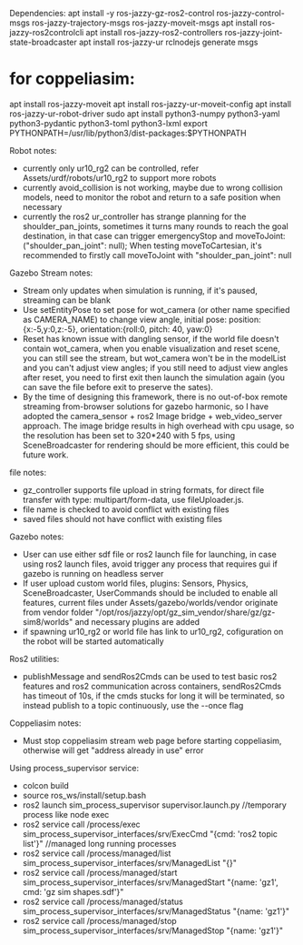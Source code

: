 Dependencies:
apt install -y ros-jazzy-gz-ros2-control ros-jazzy-control-msgs ros-jazzy-trajectory-msgs ros-jazzy-moveit-msgs
apt install ros-jazzy-ros2controlcli
apt install ros-jazzy-ros2-controllers ros-jazzy-joint-state-broadcaster
apt install ros-jazzy-ur
rclnodejs generate msgs
# for coppeliasim:
apt install ros-jazzy-moveit
apt install ros-jazzy-ur-moveit-config
apt install ros-jazzy-ur-robot-driver
sudo apt install python3-numpy python3-yaml python3-pydantic python3-toml python3-lxml
export PYTHONPATH=/usr/lib/python3/dist-packages:$PYTHONPATH

Robot notes:
- currently only ur10_rg2 can be controlled, refer Assets/urdf/robots/ur10_rg2 to support more robots
- currently avoid_collision is not working, maybe due to wrong collision models, need to monitor the robot and return to a safe position when necessary
- currently the ros2 ur_controller has strange planning for the shoulder_pan_joints, sometimes it turns many rounds to reach the goal destination, in that case can trigger emergencyStop and moveToJoint: ("shoulder_pan_joint": null); When testing moveToCartesian, it's recommended to firstly call moveToJoint with "shoulder_pan_joint": null

Gazebo Stream notes:
- Stream only updates when simulation is running, if it's paused, streaming can be blank
- Use setEntityPose to set pose for wot_camera (or other name specified as CAMERA_NAME) to change view angle, initial pose: position:{x:-5,y:0,z:-5}, orientation:{roll:0, pitch: 40, yaw:0}
- Reset has known issue with dangling sensor, if the world file doesn't contain wot_camera, when you enable visualization and reset scene, you can still see the stream, but wot_camera won't be in the modelList and you can't adjust view angles; if you still need to adjust view angles after reset, you need to first exit then launch the simulation again (you can save the file before exit to preserve the sates).
- By the time of designing this framework, there is no out-of-box remote streaming from-browser solutions for gazebo harmonic, so I have adopted the camera_sensor + ros2 Image bridge + web_video_server approach. The image bridge results in high overhead with cpu usage, so the resolution has been set to 320*240 with 5 fps, using SceneBroadcaster for rendering should be more efficient, this could be future work.

file notes:
- gz_controller supports file upload in string formats, for direct file transfer with type: multipart/form-data, use fileUploader.js.
- file name is checked to avoid conflict with existing files
- saved files should not have conflict with existing files

Gazebo notes:
- User can use either sdf file or ros2 launch file for launching, in case using ros2 launch files, avoid trigger any process that requires gui if gazebo is running on headless server
- If user upload custom world files, plugins: Sensors, Physics, SceneBroadcaster, UserCommands should be included to enable all features, current files under Assets/gazebo/worlds/vendor originate from vendor folder "/opt/ros/jazzy/opt/gz_sim_vendor/share/gz/gz-sim8/worlds" and necessary plugins are added
- if spawning ur10_rg2 or world file has link to ur10_rg2, cofiguration on the robot will be started automatically

Ros2 utilities:
- publishMessage and sendRos2Cmds can be used to test basic ros2 features and ros2 communication across containers, sendRos2Cmds has timeout of 10s, if the cmds stucks for long it will be terminated, so instead publish to a topic continuously, use the --once flag

Coppeliasim notes:
- Must stop coppeliasim stream web page before starting coppeliasim, otherwise will get "address already in use" error

Using process_supervisor service:
- colcon build
- source ros_ws/install/setup.bash
- ros2 launch sim_process_supervisor supervisor.launch.py
//temporary process like node exec
- ros2 service call /process/exec sim_process_supervisor_interfaces/srv/ExecCmd "{cmd: 'ros2 topic list'}"
//managed long running processes
- ros2 service call /process/managed/list sim_process_supervisor_interfaces/srv/ManagedList "{}"
- ros2 service call /process/managed/start sim_process_supervisor_interfaces/srv/ManagedStart "{name: 'gz1', cmd: 'gz sim shapes.sdf'}"
- ros2 service call /process/managed/status sim_process_supervisor_interfaces/srv/ManagedStatus "{name: 'gz1'}"
- ros2 service call /process/managed/stop sim_process_supervisor_interfaces/srv/ManagedStop "{name: 'gz1'}"
